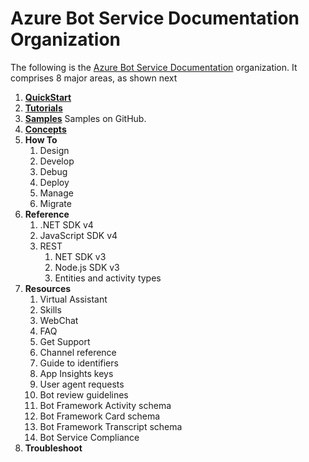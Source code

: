 # Azure Bot Service Documentation Organization  

The following is the [Azure Bot Service Documentation](https://docs.microsoft.com/en-us/azure/bot-service/?view=azure-bot-service-4.0) organization. It comprises 8 major areas, as shown next 

1. **[QuickStart](https://docs.microsoft.com/en-us/azure/bot-service/bot-service-quickstart?view=azure-bot-service-4.0)**
1. **[Tutorials](https://docs.microsoft.com/en-us/azure/bot-service/bot-builder-tutorial-basic-deploy?view=azure-bot-service-4.0&tabs=csharp%2Cnewrg)**
1. **[Samples](https://github.com/Microsoft/BotBuilder-Samples/blob/master/README.md)** Samples on GitHub.
1. **[Concepts](https://github.com/Microsoft/BotBuilder-Samples/blob/master/README.md)**
1. **How To**
    1. Design
    1. Develop
    1. Debug
    1. Deploy
    1. Manage
    1. Migrate
1. **Reference**
    1. .NET SDK v4
    1. JavaScript SDK v4
    1. REST
        1. NET SDK v3
        1. Node.js SDK v3
        1. Entities and activity types
1. **Resources**
    1. Virtual Assistant
    1. Skills
    1. WebChat
    1. FAQ
    1. Get Support
    1. Channel reference
    1. Guide to identifiers
    1. App Insights keys
    1. User agent requests
    1. Bot review guidelines
    1. Bot Framework Activity schema
    1. Bot Framework Card schema
    1. Bot Framework Transcript schema
    1. Bot Service Compliance
1. **Troubleshoot**





 
